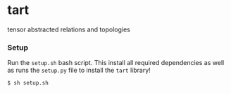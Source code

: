 # tart
tensor abstracted relations and topologies


### Setup

Run the `setup.sh` bash script. This install all required dependencies as well as runs the `setup.py` file to install the `tart` library!

```bash
$ sh setup.sh
```

